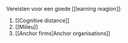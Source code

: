 Vereisten voor een goede [[learning reagion]]:
1. [[Cognitive distance]]
2. [[Milieu]]
3. [[Anchor firms|Anchor organisations]]